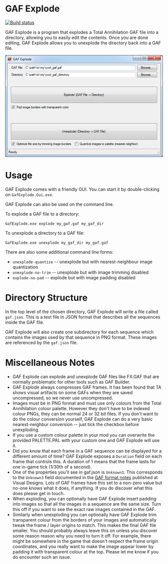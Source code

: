 # GAF Explode

[![Build status](https://ci.appveyor.com/api/projects/status/ouiqeobwkqy77hga/branch/master?svg=true)](https://ci.appveyor.com/project/MHeasell/gafexplode/branch/master)

GAF Explode is a program that explodes a Total Annihilation GAF file
into a directory, allowing you to easily edit the contents. Once you are
done editing, GAF Explode allows you to unexplode the directory back
into a GAF file.

![Screenshot](screenshot.png?raw=true)

# Usage

GAF Explode comes with a friendly GUI. You can start it by
double-clicking on `GafExplode.Gui.exe`.

GAF Explode can also be used on the command line.

To explode a GAF file to a directory:

    GafExplode.exe explode my_gaf.gaf my_gaf_dir

To unexplode a directory to a GAF file:

    GafExplode.exe unexplode my_gaf_dir my_gaf.gaf


There are also some additional command line forms:
- `unexplode-quantize` -- unexplode but with nearest-neighbour
  image quantization
- `unexplode-no-trim` -- unexplode but with image trimming disabled
- `explode-no-pad` -- explode but with image padding disabled

# Directory Structure

In the top level of the chosen directory, GAF Explode will write a file
called `gaf.json`. This is a text file in JSON format that describes all
the sequences inside the GAF file.

GAF Explode will also create one subdirectory for each sequence which
contains the images used by that sequence in PNG format.
These images are referenced by the `gaf.json` file.

# Miscellaneous Notes

* GAF Explode can explode and unexplode GAF files like FX.GAF that are
  normally problematic for other tools such as GAF Builder.
* GAF Explode always compresses GAF frames.
  It has been found that TA shows visual artifacts on some GAFs
  when they are saved uncompressed, so we never use uncompressed.
* Images must be in PNG format and must use only colours from the Total
  Annihilation colour palette. However they don't have to be indexed
  colour PNGs, they can be normal 24 or 32 bit files.
  If you don't want to do the colour conversion yourself,
  GAF Explode can do a very basic nearest-neighbur conversion --
  just tick the checkbox before unexploding.
* If you use a custom colour palette in your mod you can overwrite
  the provided PALETTE.PAL with your custom one and GAF Explode
  will use it.
* Did you know that each frame in a GAF sequence can be displayed for a
  different amount of time? GAF Explode exposes a `Duration` field on
  each frame that controls this. A duration of 1 means that the frame
  lasts for one in-game tick (1/30th of a second).
* One of the properties you'll see in gaf.json is `Unknown3`. This
  corresponds to the `Unknown3` field documented in the
  [GAF format notes][gaf-fmt] published at Visual Designs. Lots of GAF
  frames have this set to a non-zero value but no-one knows what it does,
  if anything. If you do discover what this does please get in touch.
* When exploding, you can optionally have GAF Explode insert padding
  into images so that all the images in a sequence are the same size.
  Turn this off if you want to see the exact raw images contained
  in the GAF.
* Similarly when unexploding you can optionally have GAF Explode trim
  transparent colour from the borders of your images and automatically
  tweak the frame / layer origins to match.
  This makes the final GAF file smaller.
  You should probably always leave this on unless you discover some
  reason reason why you need to turn it off.
  For example, there might be somewhere in the game that doesn't respect
  the frame origin coordinates, and you really want to make the image
  appear lower by padding it with transparent colour at the top.
  Please let me know if you do encounter such an issue.

[gaf-fmt]: http://visualta.tauniverse.com/Downloads/ta-gaf-fmt.txt
